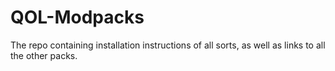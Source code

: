 # QOL-Modpacks
The repo containing installation instructions of all sorts, as well as links to all the other packs.
